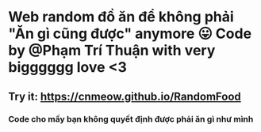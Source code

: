 # Web random đồ ăn để không phải "Ăn gì cũng được" anymore 😛 Code by @Phạm Trí Thuận with very bigggggg love <3
## Try it: https://cnmeow.github.io/RandomFood
### Code cho mấy bạn không quyết định được phải ăn gì như mình

